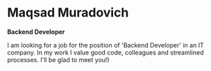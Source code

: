 # Maqsad Muradovich

**Backend Developer**

I am looking for a job for the position of 'Backend Developer' in an IT company. In my work I value good code, colleagues and streamlined processes.
I'll be glad to meet you!)
